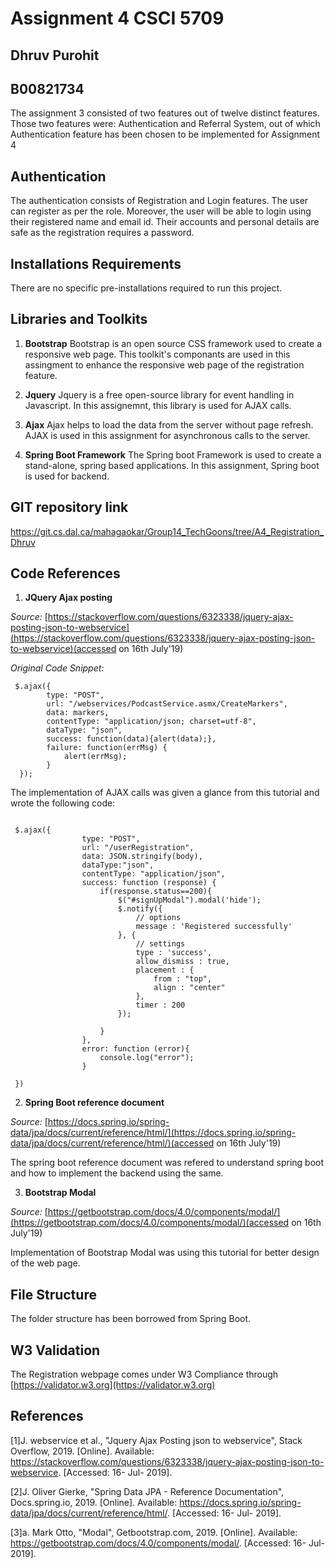 # Assignment 4 CSCI 5709
## Dhruv Purohit
## B00821734

The assignment 3 consisted of two features out of twelve distinct features.
Those two features were: Authentication and Referral System, out of which Authentication feature has been chosen to be implemented for Assignment 4

## Authentication

The authentication consists of Registration and Login features. The user can register as per the role. Moreover, the user will be able to login using their registered name and email id. Their accounts and personal details are safe as the registration requires a password.

## Installations Requirements

There are no specific pre-installations required to run this project.

## Libraries and Toolkits

1. **Bootstrap**
    Bootstrap is an open source CSS framework used to create a responsive web page. This toolkit's componants are used in this assingment to enhance the responsive web page of the registration feature.

 2. **Jquery**
    Jquery is a free open-source library for event handling in Javascript. In this assignemnt, this library is used for AJAX calls. 

 3. **Ajax**
    Ajax helps to load the data from the server without page refresh. AJAX is used in this assignment for asynchronous calls to the server. 

 4. **Spring Boot Framework**
    The Spring boot Framework is used to create a stand-alone, spring based applications. In this assignment, Spring boot is used for backend.

## GIT repository link

https://git.cs.dal.ca/mahagaokar/Group14_TechGoons/tree/A4_Registration_Dhruv

## Code References

1. **JQuery Ajax posting**

*Source:* [https://stackoverflow.com/questions/6323338/jquery-ajax-posting-json-to-webservice](https://stackoverflow.com/questions/6323338/jquery-ajax-posting-json-to-webservice)(accessed on 16th July'19)

*Original Code Snippet:*

```
 $.ajax({
        type: "POST",
        url: "/webservices/PodcastService.asmx/CreateMarkers",
        data: markers,
        contentType: "application/json; charset=utf-8",
        dataType: "json",
        success: function(data){alert(data);},
        failure: function(errMsg) {
            alert(errMsg);
        }
  });

```
The implementation of AJAX calls was given a glance from this tutorial and wrote the following code:
```

 $.ajax({
				type: "POST",
				url: "/userRegistration",
				data: JSON.stringify(body),
				dataType:"json",
				contentType: "application/json",
				success: function (response) {
					if(response.status==200){
						$("#signUpModal").modal('hide');
						$.notify({
							// options
							message : 'Registered successfully'
						}, {
							// settings
							type : 'success',
							allow_dismiss : true,
							placement : {
								from : "top",
								align : "center"
							},
							timer : 200
						});	
								
					}
				},
				error: function (error){
					console.log("error");
				}

 })
```
 2. **Spring Boot reference document**

 *Source:* [https://docs.spring.io/spring-data/jpa/docs/current/reference/html/](https://docs.spring.io/spring-data/jpa/docs/current/reference/html/)(accessed on 16th July'19)

The spring boot reference document was refered to understand spring boot and how to implement the backend using the same.

3. **Bootstrap Modal**

 *Source:* [https://getbootstrap.com/docs/4.0/components/modal/](https://getbootstrap.com/docs/4.0/components/modal/)(accessed on 16th July'19)

Implementation of Bootstrap Modal was using this tutorial for better design of the web page.


## File Structure

The folder structure has been borrowed from Spring Boot.

## W3 Validation

The Registration webpage comes under W3 Compliance through [https://validator.w3.org](https://validator.w3.org)

## References

[1]J. webservice et al., "Jquery Ajax Posting json to webservice", Stack Overflow, 2019. [Online]. Available: https://stackoverflow.com/questions/6323338/jquery-ajax-posting-json-to-webservice. [Accessed: 16- Jul- 2019].

[2]J. Oliver Gierke, "Spring Data JPA - Reference Documentation", Docs.spring.io, 2019. [Online]. Available: https://docs.spring.io/spring-data/jpa/docs/current/reference/html/. [Accessed: 16- Jul- 2019].

[3]a. Mark Otto, "Modal", Getbootstrap.com, 2019. [Online]. Available: https://getbootstrap.com/docs/4.0/components/modal/. [Accessed: 16- Jul- 2019].

